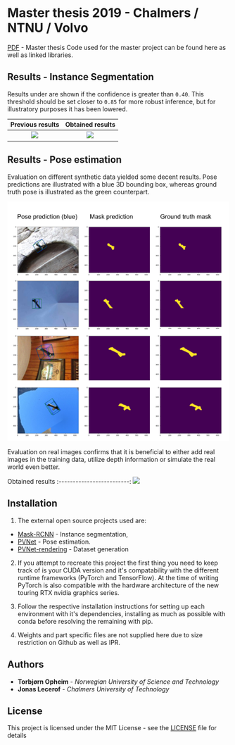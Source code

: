 # Master thesis 2019 - Chalmers / NTNU / Volvo
[PDF](https://odr.chalmers.se/bitstream/20.500.12380/300527/1/Lecerof_Opheim_2019.pdf) - Master thesis
Code used for the master project can be found here as well as linked libraries.

## Results - Instance Segmentation
Results under are shown if the confidence is greater than ```0.40```. This threshold should be set closer to ```0.85``` for more robust inference, but for illustratory purposes it has been lowered.

Previous results            |  Obtained results
:-------------------------:|:-------------------------:
![](assets/previous.gif)  |  ![](assets/current.gif)

## Results - Pose estimation
Evaluation on different synthetic data yielded some decent results. Pose predictions are illustrated with a blue 3D bounding box, whereas ground truth pose is illustrated as the green counterpart.
<p align="center">
<img src="assets/decent.png">
</p>

Evaluation on real images confirms that it is beneficial to either add real images in the training data, utilize depth information or simulate the real world even better.

Obtained results
:-------------------------:
![](assets/spinmove.gif)  

## Installation
1) The external open source projects used are:
* [Mask-RCNN](https://github.com/matterport/Mask_RCNN) - Instance segmentation,
* [PVNet](https://github.com/zju3dv/pvnet) - Pose estimation.
* [PVNet-rendering](https://github.com/zju3dv/pvnet-rendering) - Dataset generation

2) If you attempt to recreate this project the first thing you need to keep track of is your CUDA version and it's compatability with the different runtime frameworks (PyTorch and TensorFlow). At the time of writing PyTorch is also compatible with the hardware architecture of the new touring RTX nvidia graphics series.

3) Follow the respective installation instructions for setting up each environment with it's dependencies, installing as much as possible with conda before resolving the remaining with pip.

4) Weights and part specific files are not supplied here due to size restriction on Github as well as IPR.


## Authors

* **Torbjørn Opheim** - *Norwegian University of Science and Technology*
* **Jonas Lecerof** - *Chalmers University of Technology*

## License

This project is licensed under the MIT License - see the [LICENSE](LICENSE) file for details




